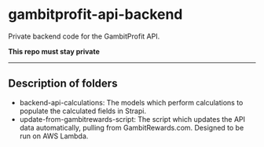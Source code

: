 # gambitprofit-api-backend
Private backend code for the GambitProfit API. 

**This repo must stay private**

---

## Description of folders

- backend-api-calculations: The models which perform calculations to populate the calculated fields in Strapi. 
- update-from-gambitrewards-script: The script which updates the API data automatically, pulling from GambitRewards.com. Designed to be run on AWS Lambda.
